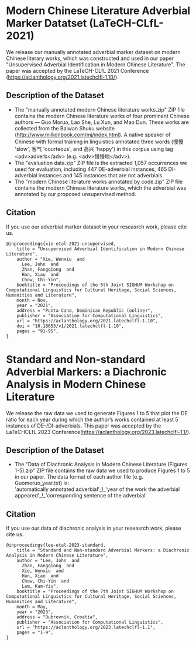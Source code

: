 Modern Chinese Literature Adverbial Marker Datatset (LaTeCH-CLfL-2021)
===================================================
We release our manually annotated adverbial marker dataset on modern Chinese literary works, which was constructed and used in our paper "Unsupervised Adverbial Identification in Modern Chinese Literature". The paper was accepted by the LaTeCH-CLfL 2021 Conference (https://aclanthology.org/2021.latechclfl-1.10/).

## Description of the Dataset
- The "manually annotated modern Chinese literature works.zip" ZIP file contains the modern Chinese literature works of four prominent Chinese authors — Guo Moruo, Lao She, Lu Xun, and Mao Dun. These works are collected from the Baiwan Shuku website (http://www.millionbook.com/mj/index.html). A native speaker of Chinese with formal training in linguistics annotated three words (慢慢 'slow', 客气 'courteous', and 高兴 'happy') in this corpus using tag \<adv\>adverb\</adv\> (e.g. \<adv\>慢慢地\</adv\>).
- The "evaluation data.zip" ZIP file is the extracted 1,057 occurrences we used for evaluation, including 447 DE-adverbial instances, 465 DI-adverbial instances and 145 instances that are not adverbials.
- The "modern Chinese literature works annotated by code.zip" ZIP file contains the modern Chinese literature works, which the adverbial was annotated by our proposed unsupervised method.

## Citation
If you use our adverbial marker dataset in your reseasrch work, please cite us.
```
@inproceedings{xie-etal-2021-unsupervised,
    title = "Unsupervised Adverbial Identification in Modern Chinese Literature",
    author = "Xie, Wenxiu  and
      Lee, John  and
      Zhan, Fangqiong  and
      Han, Xiao  and
      Chow, Chi-Yin",
    booktitle = "Proceedings of the 5th Joint SIGHUM Workshop on Computational Linguistics for Cultural Heritage, Social Sciences, Humanities and Literature",
    month = Nov,
    year = "2021",
    address = "Punta Cana, Dominican Republic (online)",
    publisher = "Association for Computational Linguistics",
    url = "https://aclanthology.org/2021.latechclfl-1.10",
    doi = "10.18653/v1/2021.latechclfl-1.10",
    pages = "91-95",
}
```

Standard and Non-standard Adverbial Markers: a Diachronic Analysis in Modern Chinese Literature  
===================================================  
We release the raw data we used to generate Figures 1 to 5 that plot the DE ratio for each year during which the author’s works contained at least 5 instances of DE-/DI-adverbials. This paper was accepted by the LaTeCHCLfL 2023 Conference(https://aclanthology.org/2023.latechclfl-1.1/).

## Description of the Dataset
- The "Data of Diachronic Analysis in Modern Chinese Literature (Figures 1-5).zip" ZIP file contains the raw data we used to produce Figures 1 to 5 in our paper. The data format of each author file (e.g. Guomoruo_year.txt) is:  
'automatically annotated  adverbial'\_!\_'year of the work the adverbial appeared'\_!\_'corresponding sentence of the adverbial'  

## Citation
If you use our data of diachronic analysis in your reseasrch work, please cite us.  
```
@inproceedings{lee-etal-2023-standard,
    title = "Standard and Non-standard Adverbial Markers: a Diachronic Analysis in Modern Chinese Literature",
    author = "Lee, John  and
      Zhan, Fangqiong  and
      Xie, Wenxiu  and
      Han, Xiao  and
      Chow, Chi-Yin  and
      Lam, Kam-Yiu",
    booktitle = "Proceedings of the 7th Joint SIGHUM Workshop on Computational Linguistics for Cultural Heritage, Social Sciences, Humanities and Literature",
    month = May,
    year = "2023",
    address = "Dubrovnik, Croatia",
    publisher = "Association for Computational Linguistics",
    url = "https://aclanthology.org/2023.latechclfl-1.1",
    pages = "1-9",
}
```
